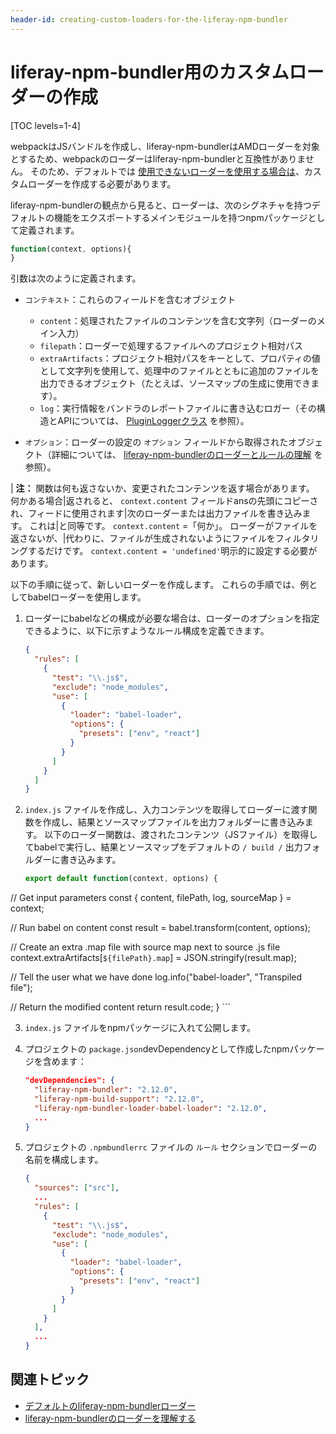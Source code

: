 ```yaml
---
header-id: creating-custom-loaders-for-the-liferay-npm-bundler
---
```


# liferay-npm-bundler用のカスタムローダーの作成

[TOC levels=1-4]

webpackはJSバンドルを作成し、liferay-npm-bundlerはAMDローダーを対象とするため、webpackのローダーはliferay-npm-bundlerと互換性がありません。 そのため、デフォルトでは [使用できないローダーを使用する場合は](/docs/7-1/reference/-/knowledge_base/r/default-liferay-npm-bundler-loaders)、カスタムローダーを作成する必要があります。

liferay-npm-bundlerの観点から見ると、ローダーは、次のシグネチャを持つデフォルトの機能をエクスポートするメインモジュールを持つnpmパッケージとして定義されます。

``` js
function(context, options){
}
```

引数は次のように定義されます。

  - `コンテキスト`：これらのフィールドを含むオブジェクト

      - `content`：処理されたファイルのコンテンツを含む文字列（ローダーのメイン入力）
      - `filepath`：ローダーで処理するファイルへのプロジェクト相対パス
      - `extraArtifacts`：プロジェクト相対パスをキーとして、プロパティの値として文字列を使用して、処理中のファイルとともに追加のファイルを出力できるオブジェクト（たとえば、ソースマップの生成に使用できます）。
      - `log`：実行情報をバンドラのレポートファイルに書き込むロガー（その構造とAPIについては、 [PluginLoggerクラス](https://github.com/liferay/liferay-js-toolkit/blob/master/packages/liferay-npm-build-tools-common/src/plugin-logger.js) を参照）。

  - `オプション`：ローダーの設定の `オプション` フィールドから取得されたオブジェクト（詳細については、 [liferay-npm-bundlerのローダーとルールの理解](/docs/7-1/reference/-/knowledge_base/r/understanding-liferay-npm-bundlers-loaders) を参照）。

| **注：** 関数は何も返さないか、変更されたコンテンツを返す場合があります。 何かある場合|返されると、 `context.content` フィールドansの先頭にコピーされ、フィードに使用されます|次のローダーまたは出力ファイルを書き込みます。 これは|と同等です。 `context.content` =「何か」。 ローダーがファイルを返さないが、|代わりに、ファイルが生成されないようにファイルをフィルタリングするだけです。 `context.content = 'undefined'`明示的に設定する必要があります。

以下の手順に従って、新しいローダーを作成します。 これらの手順では、例としてbabelローダーを使用します。

1.  ローダーにbabelなどの構成が必要な場合は、ローダーのオプションを指定できるように、以下に示すようなルール構成を定義できます。

    ``` json
    {
      "rules": [
        {
          "test": "\\.js$",
          "exclude": "node_modules",
          "use": [
            {
              "loader": "babel-loader",
              "options": {
                "presets": ["env", "react"]
              }
            }
          ]
        }
      ]
    }
    ```

2.  `index.js` ファイルを作成し、入力コンテンツを取得してローダーに渡す関数を作成し、結果とソースマップファイルを出力フォルダーに書き込みます。 以下のローダー関数は、渡されたコンテンツ（JSファイル）を取得してbabelで実行し、結果とソースマップをデフォルトの `/ build /` 出力フォルダーに書き込みます。

    ``` js
    export default function(context, options) {
// Get input parameters
const { content, filePath, log, sourceMap } = context;

// Run babel on content
const result = babel.transform(content, options);

// Create an extra .map file with source map next to source .js file
context.extraArtifacts[`${filePath}.map`] = JSON.stringify(result.map);

// Tell the user what we have done
log.info("babel-loader", "Transpiled file");

// Return the modified content
return result.code;
}
    ```

3.  `index.js` ファイルをnpmパッケージに入れて公開します。

4.  プロジェクトの `package.json`devDependencyとして作成したnpmパッケージを含めます：

    ``` json
    "devDependencies": {
      "liferay-npm-bundler": "2.12.0",
      "liferay-npm-build-support": "2.12.0",
      "liferay-npm-bundler-loader-babel-loader": "2.12.0",
      ...
    }
    ```

5.  プロジェクトの `.npmbundlerrc` ファイルの `ルール` セクションでローダーの名前を構成します。

    ``` json
    {
      "sources": ["src"],
      ...
      "rules": [
        {
          "test": "\\.js$",
          "exclude": "node_modules",
          "use": [
            {
              "loader": "babel-loader",
              "options": {
                "presets": ["env", "react"]
              }
            }
          ]
        }
      ],
      ...
    }
    ```

## 関連トピック

  - [デフォルトのliferay-npm-bundlerローダー](/docs/7-1/reference/-/knowledge_base/r/default-liferay-npm-bundler-loaders)
  - [liferay-npm-bundlerのローダーを理解する](/docs/7-1/reference/-/knowledge_base/r/understanding-liferay-npm-bundlers-loaders)
